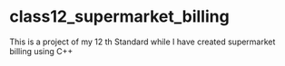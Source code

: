 # class12_supermarket_billing
This is a project of my 12 th Standard while I have created supermarket billing using C++
 
 
 
 
 
 
